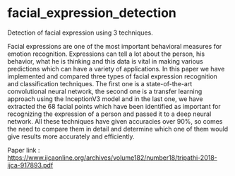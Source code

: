 # facial_expression_detection
Detection of facial expression using 3 techniques.

Facial expressions are one of the most important behavioral
measures for emotion recognition. Expressions can tell a lot
about the person, his behavior, what he is thinking and this
data is vital in making various predictions which can have a
variety of applications. In this paper we have implemented
and compared three types of facial expression recognition and
classification techniques. The first one is a state-of-the-art
convolutional neural network, the second one is a transfer
learning approach using the InceptionV3 model and in the last
one, we have extracted the 68 facial points which have been
identified as important for recognizing the expression of a
person and passed it to a deep neural network. All these
techniques have given accuracies over 90%, so comes the
need to compare them in detail and determine which one of
them would give results more accurately and efficiently.

Paper link : https://www.ijcaonline.org/archives/volume182/number18/tripathi-2018-ijca-917893.pdf
